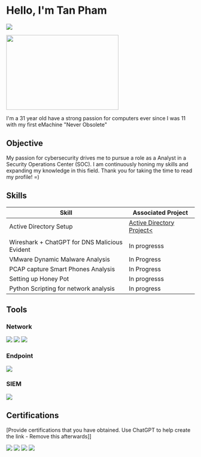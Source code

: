 # Hello, I'm Tan Pham
<a href="https://linkedin.com/in/tanpham702"><img src="https://img.shields.io/badge/-LinkedIn-0072b1?&style=for-the-badge&logo=linkedin&logoColor=white" /></a>

<img src="https://github.com/TommyP702/TanPham/assets/169327735/f7fae3bf-7fe0-4ac0-b8eb-9be5ebaf7d85" width="300" height="200">

I'm a 31 year old have a strong passion for computers ever since I was 11 with my first eMachine "Never Obsolete"

## Objective

My passion for cybersecurity drives me to pursue a role as a Analyst in a Security Operations Center (SOC). I am continuously honing my skills and expanding my knowledge in this field. Thank you for taking the time to read my profile! =)

## Skills

| Skill                                         | Associated Project         |
|------------------------------------------------|----------------------------|
| Active Directory Setup                         | <a  href="https://github.com/TommyP702/Active-Directory/blob/main/README.md">Active Directory Project<
</a> |
| Wireshark + ChatGPT for DNS Malicious Evident  | In progresss|
| VMware Dynamic Malware Analysis                | In Progress|
| PCAP capture Smart Phones Analysis             | In Progress|
| Setting up Honey Pot                           | In progresss |
|  Python Scripting for network analysis         | In progress |

## Tools

### Network
<div>
    <img src="https://img.shields.io/badge/-Wireshark-1679A7?&style=for-the-badge&logo=Wireshark&logoColor=white" />
    <img src="https://img.shields.io/badge/-Suricata-EF3B2D?&style=for-the-badge&logo=Suricata&logoColor=white" />
    <img src="https://img.shields.io/badge/-Zeek-777BB4?&style=for-the-badge&logo=Zeek&logoColor=white" />
</div>

### Endpoint
<div>
    <img src="https://img.shields.io/badge/-Microsoft_Defender_for_Endpoint-00A4EF?&style=for-the-badge&logo=Microsoft&logoColor=white" />
  <!--  <img src="https://img.shields.io/badge/-Velociraptor-4B275F?&style=for-the-badge&logo=Velociraptor&logoColor=white" /> -->
</div>

### SIEM
<div>
    <img src="https://img.shields.io/badge/-Microsoft_Sentinel-0078D4?&style=for-the-badge&logo=Microsoft&logoColor=white" />
   <!--  <img src="https://img.shields.io/badge/-Splunk-000000?&style=for-the-badge&logo=Splunk&logoColor=white" /> -->
   <!--  <img src="https://img.shields.io/badge/-Elastic-005571?&style=for-the-badge&logo=Elastic&logoColor=white" /> -->
</div>

## Certifications
[Provide certifications that you have obtained. Use ChatGPT to help create the link - Remove this afterwards]]
<div>
<img src="https://img.shields.io/badge/-CySA%2B-4D4D4D?&style=for-the-badge&logo=CompTIA&logoColor=white" />
<img src="https://img.shields.io/badge/-Security%2B-FF0000?&style=for-the-badge&logo=CompTIA&logoColor=white" />
<img src="https://img.shields.io/badge/-Network%2B-007ACC?&style=for-the-badge&logo=CompTIA&logoColor=white" />
<img src="https://img.shields.io/badge/-Google IT-007ACC?&style=for-the-badge&logo=Google&logoColor=white" />
</div>


